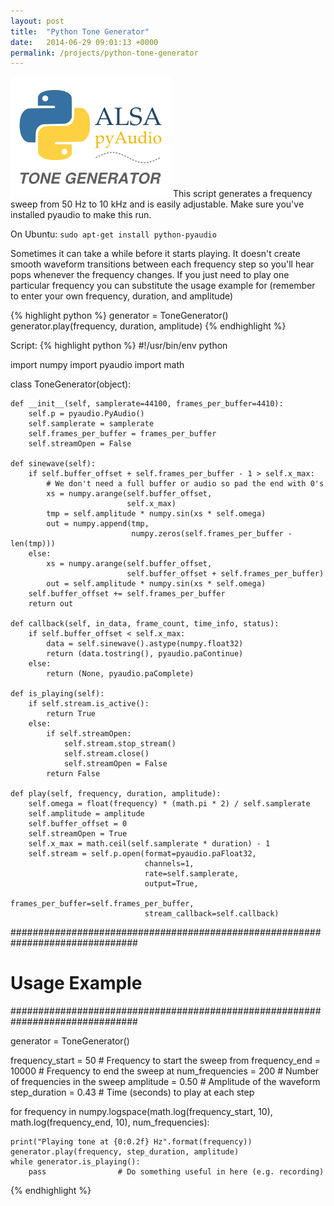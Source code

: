 ```yaml
---
layout: post
title:  "Python Tone Generator"
date:   2014-06-29 09:01:13 +0000
permalink: /projects/python-tone-generator
---
```

![Python Tone Generator Logo](https://raw.githubusercontent.com/MarkHedleyJones/markhedleyjones.github.io/master/media/python-tone-generator/logo.png)
This script generates a frequency sweep from 50 Hz to 10 kHz and is easily adjustable. Make sure you've installed pyaudio to make this run.

On Ubuntu: `sudo apt-get install python-pyaudio`

Sometimes it can take a while before it starts playing. It doesn't create smooth waveform transitions between each frequency step so you'll hear pops whenever the frequency changes. If you just need to play one particular frequency you can substitute the usage example for (remember to enter your own frequency, duration, and amplitude)

{% highlight python %}
generator = ToneGenerator()
generator.play(frequency, duration, amplitude)
{% endhighlight %}

Script:
{% highlight python %}
#!/usr/bin/env python
 
import numpy
import pyaudio
import math
 
 
class ToneGenerator(object):
 
    def __init__(self, samplerate=44100, frames_per_buffer=4410):
        self.p = pyaudio.PyAudio()
        self.samplerate = samplerate
        self.frames_per_buffer = frames_per_buffer
        self.streamOpen = False
 
    def sinewave(self):
        if self.buffer_offset + self.frames_per_buffer - 1 > self.x_max:
            # We don't need a full buffer or audio so pad the end with 0's
            xs = numpy.arange(self.buffer_offset,
                              self.x_max)
            tmp = self.amplitude * numpy.sin(xs * self.omega)
            out = numpy.append(tmp,
                               numpy.zeros(self.frames_per_buffer - len(tmp)))
        else:
            xs = numpy.arange(self.buffer_offset,
                              self.buffer_offset + self.frames_per_buffer)
            out = self.amplitude * numpy.sin(xs * self.omega)
        self.buffer_offset += self.frames_per_buffer
        return out
 
    def callback(self, in_data, frame_count, time_info, status):
        if self.buffer_offset < self.x_max:
            data = self.sinewave().astype(numpy.float32)
            return (data.tostring(), pyaudio.paContinue)
        else:
            return (None, pyaudio.paComplete)
 
    def is_playing(self):
        if self.stream.is_active():
            return True
        else:
            if self.streamOpen:
                self.stream.stop_stream()
                self.stream.close()
                self.streamOpen = False
            return False
 
    def play(self, frequency, duration, amplitude):
        self.omega = float(frequency) * (math.pi * 2) / self.samplerate
        self.amplitude = amplitude
        self.buffer_offset = 0
        self.streamOpen = True
        self.x_max = math.ceil(self.samplerate * duration) - 1
        self.stream = self.p.open(format=pyaudio.paFloat32,
                                  channels=1,
                                  rate=self.samplerate,
                                  output=True,
                                  frames_per_buffer=self.frames_per_buffer,
                                  stream_callback=self.callback)
 
 
###############################################################################
#                                 Usage Example                               #
###############################################################################
 
generator = ToneGenerator()
 
frequency_start = 50        # Frequency to start the sweep from
frequency_end = 10000       # Frequency to end the sweep at
num_frequencies = 200       # Number of frequencies in the sweep
amplitude = 0.50            # Amplitude of the waveform
step_duration = 0.43        # Time (seconds) to play at each step
 
for frequency in numpy.logspace(math.log(frequency_start, 10),
                                math.log(frequency_end, 10),
                                num_frequencies):
 
    print("Playing tone at {0:0.2f} Hz".format(frequency))
    generator.play(frequency, step_duration, amplitude)
    while generator.is_playing():
        pass                # Do something useful in here (e.g. recording)
{% endhighlight %}

